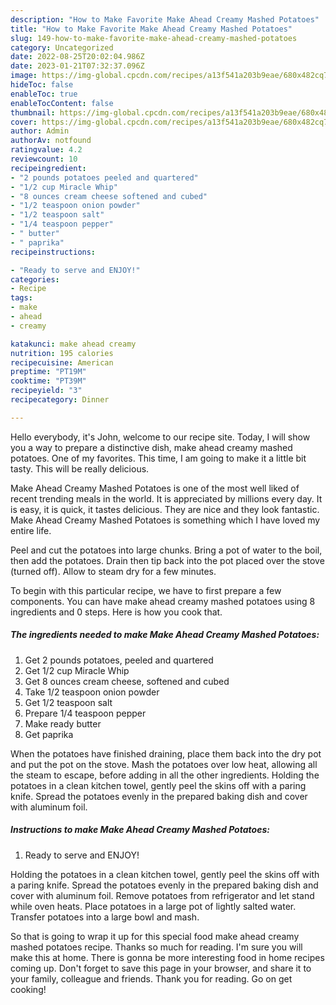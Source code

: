 ```yaml
---
description: "How to Make Favorite Make Ahead Creamy Mashed Potatoes"
title: "How to Make Favorite Make Ahead Creamy Mashed Potatoes"
slug: 149-how-to-make-favorite-make-ahead-creamy-mashed-potatoes
category: Uncategorized
date: 2022-08-25T20:02:04.986Z
date: 2023-01-21T07:32:37.096Z
image: https://img-global.cpcdn.com/recipes/a13f541a203b9eae/680x482cq70/make-ahead-creamy-mashed-potatoes-recipe-main-photo.jpg
hideToc: false
enableToc: true
enableTocContent: false
thumbnail: https://img-global.cpcdn.com/recipes/a13f541a203b9eae/680x482cq70/make-ahead-creamy-mashed-potatoes-recipe-main-photo.jpg
cover: https://img-global.cpcdn.com/recipes/a13f541a203b9eae/680x482cq70/make-ahead-creamy-mashed-potatoes-recipe-main-photo.jpg
author: Admin
authorAv: notfound
ratingvalue: 4.2
reviewcount: 10
recipeingredient:
- "2 pounds potatoes peeled and quartered"
- "1/2 cup Miracle Whip"
- "8 ounces cream cheese softened and cubed"
- "1/2 teaspoon onion powder"
- "1/2 teaspoon salt"
- "1/4 teaspoon pepper"
- " butter"
- " paprika"
recipeinstructions:

- "Ready to serve and ENJOY!"
categories:
- Recipe
tags:
- make
- ahead
- creamy

katakunci: make ahead creamy 
nutrition: 195 calories
recipecuisine: American
preptime: "PT19M"
cooktime: "PT39M"
recipeyield: "3"
recipecategory: Dinner

---
```



Hello everybody, it's John, welcome to our recipe site. Today, I will show you a way to prepare a distinctive dish, make ahead creamy mashed potatoes. One of my favorites. This time, I am going to make it a little bit tasty. This will be really delicious.

Make Ahead Creamy Mashed Potatoes is one of the most well liked of recent trending meals in the world. It is appreciated by millions every day. It is easy, it is quick, it tastes delicious. They are nice and they look fantastic. Make Ahead Creamy Mashed Potatoes is something which I have loved my entire life.

Peel and cut the potatoes into large chunks. Bring a pot of water to the boil, then add the potatoes. Drain then tip back into the pot placed over the stove (turned off). Allow to steam dry for a few minutes.


To begin with this particular recipe, we have to first prepare a few components. You can have make ahead creamy mashed potatoes using 8 ingredients and 0 steps. Here is how you cook that.

<!--inarticleads1-->

##### The ingredients needed to make Make Ahead Creamy Mashed Potatoes:

1. Get 2 pounds potatoes, peeled and quartered
1. Get 1/2 cup Miracle Whip
1. Get 8 ounces cream cheese, softened and cubed
1. Take 1/2 teaspoon onion powder
1. Get 1/2 teaspoon salt
1. Prepare 1/4 teaspoon pepper
1. Make ready  butter
1. Get  paprika


When the potatoes have finished draining, place them back into the dry pot and put the pot on the stove. Mash the potatoes over low heat, allowing all the steam to escape, before adding in all the other ingredients. Holding the potatoes in a clean kitchen towel, gently peel the skins off with a paring knife. Spread the potatoes evenly in the prepared baking dish and cover with aluminum foil. 

<!--inarticleads2-->

##### Instructions to make Make Ahead Creamy Mashed Potatoes:


1. Ready to serve and ENJOY!

Holding the potatoes in a clean kitchen towel, gently peel the skins off with a paring knife. Spread the potatoes evenly in the prepared baking dish and cover with aluminum foil. Remove potatoes from refrigerator and let stand while oven heats. Place potatoes in a large pot of lightly salted water. Transfer potatoes into a large bowl and mash. 

So that is going to wrap it up for this special food make ahead creamy mashed potatoes recipe. Thanks so much for reading. I'm sure you will make this at home. There is gonna be more interesting food in home recipes coming up. Don't forget to save this page in your browser, and share it to your family, colleague and friends. Thank you for reading. Go on get cooking!
